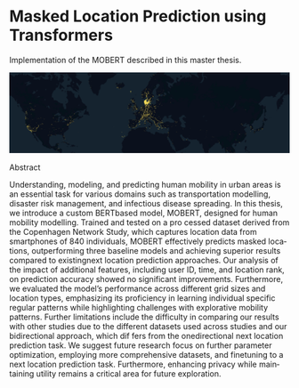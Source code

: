 # Masked Location Prediction using Transformers
Implementation of the MOBERT described in this master thesis. 

![cover map](figures/raw_data_world_map_cut.png)


Abstract

Understanding, modeling, and predicting human mobility in urban areas is an essential task for various domains such as transportation modelling, disaster risk management, and infectious disease spreading. In this thesis, we introduce a custom BERT­based model, MOBERT, designed for human mobility modelling. Trained and tested on a pro­ cessed dataset derived from the Copenhagen Network Study, which captures location data from smartphones of 840 individuals, MOBERT effectively predicts masked loca­ tions, outperforming three baseline models and achieving superior results compared to existing­next location prediction approaches. Our analysis of the impact of additional features, including user ID, time, and location rank, on prediction accuracy showed no significant improvements. Furthermore, we evaluated the model’s performance across different grid sizes and location types, emphasizing its proficiency in learning individual­ specific regular patterns while highlighting challenges with explorative mobility patterns. Further limitations include the difficulty in comparing our results with other studies due to the different datasets used across studies and our bidirectional approach, which dif­ fers from the one­directional next location prediction task. We suggest future research focus on further parameter optimization, employing more comprehensive datasets, and fine­tuning to a next location prediction task. Furthermore, enhancing privacy while main­ taining utility remains a critical area for future exploration.



